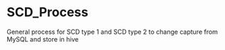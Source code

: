 # SCD_Process
General process for SCD type 1 and SCD type 2 to change capture from MySQL and store in hive
